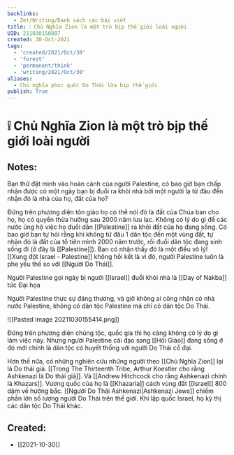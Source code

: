 ```yaml
---
backlinks:
  - Zet/Writing/Danh sách các bài viết
title: ❕ Chủ Nghĩa Zion là một trò bịp thế giới loài người
UID: 211030150807
created: 30-Oct-2021
tags:
  - 'created/2021/Oct/30'
  - 'forest'
  - 'permanent/think'
  - 'writing/2021/Oct/30'
aliases:
  - Chủ nghĩa phục quốc Do Thái lừa bịp thế giới
publish: True
---
```

# ❕ Chủ Nghĩa Zion là một trò bịp thế giới loài người

## Notes:
Bạn thử đặt mình vào hoàn cảnh của người Palestine, có bao giờ bạn chấp nhận được có một ngày bạn bị đuổi ra khỏi nhà bởi một người lạ từ đâu đến nhận đó là nhà của họ, đất của họ?

Đứng trên phương diện tôn giáo họ có thể nói đó là đất của Chúa ban cho họ, họ có quyền thừa hưởng sau 2000 năm lưu lạc. Không có lý do gì để các nước ủng hộ việc họ đuổi dân [[Palestine]] ra khỏi đất của họ đang sống. Có bao giờ bạn tự hỏi rằng khi không từ đâu 1 dân tộc đến một vùng đất, tự nhận đó là đất của tổ tiên mình 2000 năm trước, rồi đuổi dân tộc đang sinh sống đi (ở đây là [[Palestine]]). Bạn có nhận thấy đó là một điều vô lý! [[Xung đột Israel - Palestine]] không hồi kết là vì đó, người Palestine luôn là phe yếu thế so với [[Người Do Thái]].

Người Palestine gọi ngày bị người [[Israel]] đuổi khỏi nhà là [[Day of Nakba]] tức Đại họa

Người Palestine thực sự đáng thương, và giờ không ai công nhận có nhà nước Palestine, không có dân tộc Palestine mà chỉ có dân tộc Do Thái. 

![[Pasted image 20211030155414.png]]

Đứng trên phương diện chủng tộc, quốc gia thì họ càng không có lý do gì làm việc này. Nhưng người Palestine cải đạo sang [[Hồi Giáo]] đang sống ở đó mới chính là dân tộc có huyết thống với người Do Thái cổ đại. 

Hơn thế nữa, có những nghiên cứu những người theo [[Chủ Nghĩa Zion]] lại là Do thái giả. [[Trong The Thirteenth Tribe, Arthur Koestler cho rằng Ashkenazi là Do thái giả]]. Và [[Andrew Hitchcock cho rằng Ashkenazi chính là Khazars]]. Vương quốc của họ là [[Khazaria]] cách vùng đất [[Israel]] 800 dặm về hướng bắc. [[Người Do Thái Ashkenazi|Ashkenazi Jews]] chiếm phần lớn số lượng người Do Thái trên thế giới. Khi lập quốc Israel, họ kỳ thị các dân tộc Do Thái khác.

## Created:
- [[2021-10-30]]
